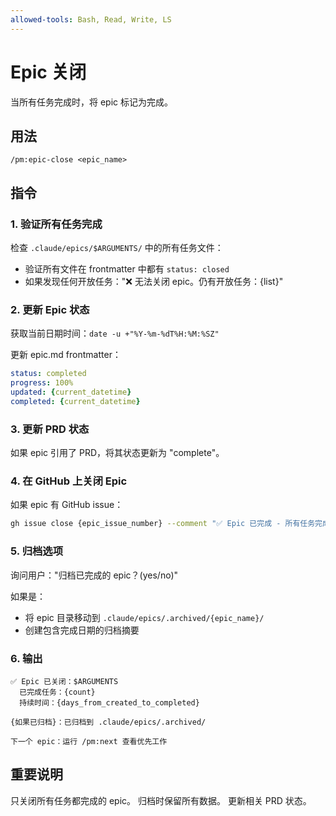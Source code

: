 ```yaml
---
allowed-tools: Bash, Read, Write, LS
---
```


# Epic 关闭

当所有任务完成时，将 epic 标记为完成。

## 用法
```
/pm:epic-close <epic_name>
```

## 指令

### 1. 验证所有任务完成

检查 `.claude/epics/$ARGUMENTS/` 中的所有任务文件：
- 验证所有文件在 frontmatter 中都有 `status: closed`
- 如果发现任何开放任务："❌ 无法关闭 epic。仍有开放任务：{list}"

### 2. 更新 Epic 状态

获取当前日期时间：`date -u +"%Y-%m-%dT%H:%M:%SZ"`

更新 epic.md frontmatter：
```yaml
status: completed
progress: 100%
updated: {current_datetime}
completed: {current_datetime}
```

### 3. 更新 PRD 状态

如果 epic 引用了 PRD，将其状态更新为 "complete"。

### 4. 在 GitHub 上关闭 Epic

如果 epic 有 GitHub issue：
```bash
gh issue close {epic_issue_number} --comment "✅ Epic 已完成 - 所有任务完成"
```

### 5. 归档选项

询问用户："归档已完成的 epic？(yes/no)"

如果是：
- 将 epic 目录移动到 `.claude/epics/.archived/{epic_name}/`
- 创建包含完成日期的归档摘要

### 6. 输出

```
✅ Epic 已关闭：$ARGUMENTS
  已完成任务：{count}
  持续时间：{days_from_created_to_completed}
  
{如果已归档}：已归档到 .claude/epics/.archived/

下一个 epic：运行 /pm:next 查看优先工作
```

## 重要说明

只关闭所有任务都完成的 epic。
归档时保留所有数据。
更新相关 PRD 状态。